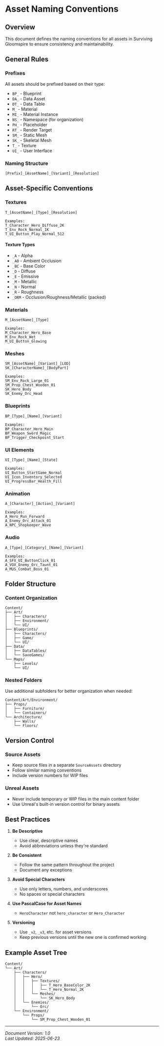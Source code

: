 # Asset Naming Conventions

## Overview
This document defines the naming conventions for all assets in Surviving Gloomspire to ensure consistency and maintainability.

## General Rules

### Prefixes
All assets should be prefixed based on their type:
- `BP_` - Blueprint
- `DA_` - Data Asset
- `DT_` - Data Table
- `M_` - Material
- `MI_` - Material Instance
- `NS_` - Namespace (for organization)
- `PH_` - Placeholder
- `RT_` - Render Target
- `SM_` - Static Mesh
- `SK_` - Skeletal Mesh
- `T_` - Texture
- `UI_` - User Interface

### Naming Structure
```
[Prefix]_[AssetName]_[Variant]_[Resolution]
```

## Asset-Specific Conventions

### Textures
```
T_[AssetName]_[Type]_[Resolution]

Examples:
T_Character_Hero_Diffuse_2K
T_Env_Rock_Normal_1K
T_UI_Button_Play_Normal_512
```

#### Texture Types
- `_A` - Alpha
- `_AO` - Ambient Occlusion
- `_BC` - Base Color
- `_D` - Diffuse
- `_E` - Emissive
- `_M` - Metallic
- `_N` - Normal
- `_R` - Roughness
- `_ORM` - Occlusion/Roughness/Metallic (packed)

### Materials
```
M_[AssetName]_[Type]

Examples:
M_Character_Hero_Base
M_Env_Rock_Wet
M_UI_Button_Glowing
```

### Meshes
```
SM_[AssetName]_[Variant]_[LOD]
SK_[CharacterName]_[BodyPart]

Examples:
SM_Env_Rock_Large_01
SM_Prop_Chest_Wooden_01
SK_Hero_Body
SK_Enemy_Orc_Head
```

### Blueprints
```
BP_[Type]_[Name]_[Variant]

Examples:
BP_Character_Hero_Main
BP_Weapon_Sword_Magic
BP_Trigger_Checkpoint_Start
```

### UI Elements
```
UI_[Type]_[Name]_[State]

Examples:
UI_Button_StartGame_Normal
UI_Icon_Inventory_Selected
UI_ProgressBar_Health_Fill
```

### Animation
```
A_[Character]_[Action]_[Variant]

Examples:
A_Hero_Run_Forward
A_Enemy_Orc_Attack_01
A_NPC_Shopkeeper_Wave
```

### Audio
```
A_[Type]_[Category]_[Name]_[Variant]

Examples:
A_SFX_UI_ButtonClick_01
A_VOX_Enemy_Orc_Taunt_01
A_MUS_Combat_Boss_01
```

## Folder Structure

### Content Organization
```
Content/
├── Art/
│   ├── Characters/
│   ├── Environment/
│   └── UI/
├── Blueprints/
│   ├── Characters/
│   ├── Game/
│   └── UI/
├── Data/
│   ├── DataTables/
│   └── SaveGames/
└── Maps/
    ├── Levels/
    └── UI/
```

### Nested Folders
Use additional subfolders for better organization when needed:
```
Content/Art/Environment/
├── Props/
│   ├── Furniture/
│   └── Containers/
└── Architecture/
    ├── Walls/
    └── Floors/
```

## Version Control

### Source Assets
- Keep source files in a separate `SourceAssets` directory
- Follow similar naming conventions
- Include version numbers for WIP files

### Unreal Assets
- Never include temporary or WIP files in the main content folder
- Use Unreal's built-in version control for binary assets

## Best Practices

1. **Be Descriptive**
   - Use clear, descriptive names
   - Avoid abbreviations unless they're standard

2. **Be Consistent**
   - Follow the same pattern throughout the project
   - Document any exceptions

3. **Avoid Special Characters**
   - Use only letters, numbers, and underscores
   - No spaces or special characters

4. **Use PascalCase for Asset Names**
   - `HeroCharacter` not `hero_character` or `Hero_Character`

5. **Versioning**
   - Use `_v2`, `_v3`, etc. for asset versions
   - Keep previous versions until the new one is confirmed working

## Example Asset Tree
```
Content/
└── Art/
    ├── Characters/
    │   ├── Hero/
    │   │   ├── Textures/
    │   │   │   ├── T_Hero_BaseColor_2K
    │   │   │   └── T_Hero_Normal_2K
    │   │   └── Meshes/
    │   │       └── SK_Hero_Body
    │   └── Enemies/
    │       └── Orc/
    └── Environment/
        └── Props/
            └── SM_Prop_Chest_Wooden_01
```

---
*Document Version: 1.0*  
*Last Updated: 2025-06-23*
